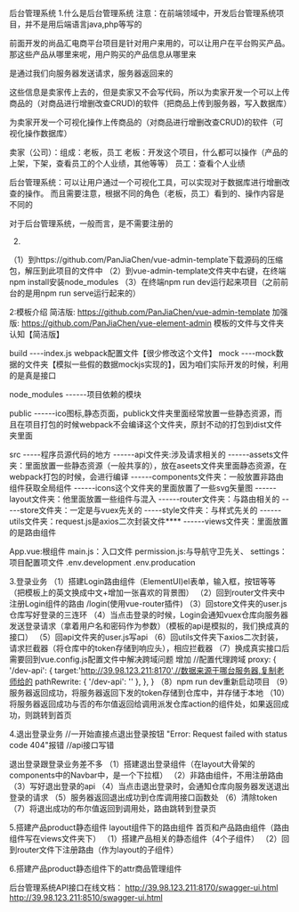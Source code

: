 后台管理系统
1.什么是后台管理系统
注意：在前端领域中，开发后台管理系统项目，并不是用后端语言java,php等写的

前面开发的尚品汇电商平台项目是针对用户来用的，可以让用户在平台购买产品。
那这些产品从哪里来呢，用户购买的产品信息从哪里来

是通过我们向服务器发送请求，服务器返回来的

这些信息是卖家传上去的，但是卖家又不会写代码，所以为卖家开发一个可以上传商品的（对商品进行增删改查CRUD)的软件（把商品上传到服务器，写入数据库）

为卖家开发一个可视化操作上传商品的（对商品进行增删改查CRUD)的软件（可视化操作数据库）

卖家（公司）：组成：老板，员工
老板：开发这个项目，什么都可以操作（产品的上架，下架，查看员工的个人业绩，其他等等）
员工：查看个人业绩

后台管理系统：可以让用户通过一个可视化工具，可以实现对于数据库进行增删改查的操作。
而且需要注意，根据不同的角色（老板，员工）看到的、操作内容是不同的

对于后台管理系统，一般而言，是不需要注册的

2.
（1）到https://github.com/PanJiaChen/vue-admin-template下载源码的压缩包，解压到此项目的文件中
（2）到vue-admin-template文件夹中右键，在终端npm install安装node_modules
（3）在终端npm run dev运行起来项目（之前前台的是用npm run serve运行起来的）






2:模板介绍
简洁版: https://github.com/PanJiaChen/vue-admin-template
加强版: https://github.com/PanJiaChen/vue-element-admin
模板的文件与文件夹认知【简洁版】

build
     ----index.js webpack配置文件【很少修改这个文件】
mock
    ----mock数据的文件夹【模拟一些假的数据mockjs实现的】，因为咱们实际开发的时候，利用的是真是接口

node_modules
     ------项目依赖的模块

public
     ------ico图标,静态页面，publick文件夹里面经常放置一些静态资源，而且在项目打包的时候webpack不会编译这个文件夹，原封不动的打包到dist文件夹里面

src
    -----程序员源代码的地方
    ------api文件夹:涉及请求相关的
    ------assets文件夹：里面放置一些静态资源（一般共享的），放在aseets文件夹里面静态资源，在webpack打包的时候，会进行编译
    ------components文件夹：一般放置非路由组件获取全局组件
    ------icons这个文件夹的里面放置了一些svg矢量图
    ------layout文件夹：他里面放置一些组件与混入
    ------router文件夹：与路由相关的
    -----store文件夹：一定是与vuex先关的
    -----style文件夹：与样式先关的
    ------utils文件夹：request.js是axios二次封装文件****
    ------views文件夹：里面放置的是路由组件

App.vue:根组件
main.js：入口文件
permission.js:与导航守卫先关、
settings：项目配置项文件
.env.development
.env.producation


3.登录业务
（1）搭建Login路由组件（ElementUI)el表单，输入框，按钮等等  （把模板上的英文换成中文+增加一张喜欢的背景图）
（2）回到router文件夹中注册Login组件的路由 /login(使用vue-router插件)
（3）回store文件夹的user.js仓库写好登录的三连环
（4）当点击登录的时候，Login会通知vuex仓库向服务器发送登录请求（拿着用户名和密码作为参数）（模板的api是模拟的，我们换成真的接口）
（5）回api文件夹的user.js写api
（6）回utils文件夹下axios二次封装，请求拦截器（将仓库中的token存储到响应头），相应拦截器
（7）换成真实接口后需要回到vue.config.js配置文件中解决跨域问题
增加 //配置代理跨域
    proxy: {
      '/dev-api': {
        target:'http://39.98.123.211:8170',//数据来源于哪台服务器,复制老师给的
        pathRewrite: { '/dev-api': '' },
      },
    }
（8）npm run dev重新启动项目
（9）服务器返回成功，将服务器返回下发的token存储到仓库中，并存储于本地
（10）将服务器返回成功与否的布尔值返回给调用派发仓库action的组件处，如果返回成功，则跳转到首页

4.退出登录业务
//一开始直接点退出登录按钮 "Error: Request failed with status code 404"报错
//api接口写错

退出登录跟登录业务差不多
（1）搭建退出登录组件（在layout大骨架的components中的Navbar中，是一个下拉框）
（2）非路由组件，不用注册路由
（3）写好退出登录的api
（4）当点击退出登录时，会通知仓库向服务器发送退出登录的请求
（5）服务器返回退出成功到仓库调用接口函数处
（6）清除token
（7）将退出成功的布尔值返回到调用处，路由跳转到登录页

5.搭建产品product静态组件
layout组件下的路由组件
首页和产品路由组件（路由组件写在views文件夹下）
（1）搭建产品相关的静态组件（4个子组件）
（2）回到router文件下注册路由（作为layout的子组件）

6.搭建产品product静态组件下的attr商品管理组件

后台管理系统API接口在线文档：
http://39.98.123.211:8170/swagger-ui.html
http://39.98.123.211:8510/swagger-ui.html